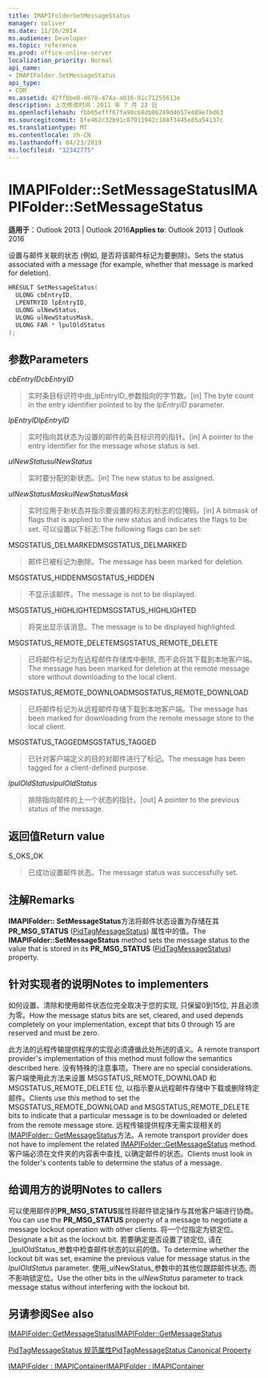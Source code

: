 ```yaml
---
title: IMAPIFolderSetMessageStatus
manager: soliver
ms.date: 11/16/2014
ms.audience: Developer
ms.topic: reference
ms.prod: office-online-server
localization_priority: Normal
api_name:
- IMAPIFolder.SetMessageStatus
api_type:
- COM
ms.assetid: 42ffbbe0-d678-474a-a016-91c71255613e
description: 上次修改时间：2011 年 7 月 23 日
ms.openlocfilehash: fbb05efff67fa90c68db86249d4657e489e7bd63
ms.sourcegitcommit: 8fe462c32b91c87911942c188f3445e85a54137c
ms.translationtype: MT
ms.contentlocale: zh-CN
ms.lasthandoff: 04/23/2019
ms.locfileid: "32342775"
---
```

# <a name="imapifoldersetmessagestatus"></a><span data-ttu-id="14c44-103">IMAPIFolder::SetMessageStatus</span><span class="sxs-lookup"><span data-stu-id="14c44-103">IMAPIFolder::SetMessageStatus</span></span>

  
  
<span data-ttu-id="14c44-104">**适用于**：Outlook 2013 | Outlook 2016</span><span class="sxs-lookup"><span data-stu-id="14c44-104">**Applies to**: Outlook 2013 | Outlook 2016</span></span> 
  
<span data-ttu-id="14c44-105">设置与邮件关联的状态 (例如, 是否将该邮件标记为要删除)。</span><span class="sxs-lookup"><span data-stu-id="14c44-105">Sets the status associated with a message (for example, whether that message is marked for deletion).</span></span>
  
```cpp
HRESULT SetMessageStatus(
  ULONG cbEntryID,
  LPENTRYID lpEntryID,
  ULONG ulNewStatus,
  ULONG ulNewStatusMask,
  ULONG FAR * lpulOldStatus
);
```

## <a name="parameters"></a><span data-ttu-id="14c44-106">参数</span><span class="sxs-lookup"><span data-stu-id="14c44-106">Parameters</span></span>

 <span data-ttu-id="14c44-107">_cbEntryID_</span><span class="sxs-lookup"><span data-stu-id="14c44-107">_cbEntryID_</span></span>
  
> <span data-ttu-id="14c44-108">实时条目标识符中由_lpEntryID_参数指向的字节数。</span><span class="sxs-lookup"><span data-stu-id="14c44-108">[in] The byte count in the entry identifier pointed to by the  _lpEntryID_ parameter.</span></span> 
    
 <span data-ttu-id="14c44-109">_lpEntryID_</span><span class="sxs-lookup"><span data-stu-id="14c44-109">_lpEntryID_</span></span>
  
> <span data-ttu-id="14c44-110">实时指向其状态为设置的邮件的条目标识符的指针。</span><span class="sxs-lookup"><span data-stu-id="14c44-110">[in] A pointer to the entry identifier for the message whose status is set.</span></span>
    
 <span data-ttu-id="14c44-111">_ulNewStatus_</span><span class="sxs-lookup"><span data-stu-id="14c44-111">_ulNewStatus_</span></span>
  
> <span data-ttu-id="14c44-112">实时要分配的新状态。</span><span class="sxs-lookup"><span data-stu-id="14c44-112">[in] The new status to be assigned.</span></span> 
    
 <span data-ttu-id="14c44-113">_ulNewStatusMask_</span><span class="sxs-lookup"><span data-stu-id="14c44-113">_ulNewStatusMask_</span></span>
  
> <span data-ttu-id="14c44-114">实时应用于新状态并指示要设置的标志的标志的位掩码。</span><span class="sxs-lookup"><span data-stu-id="14c44-114">[in] A bitmask of flags that is applied to the new status and indicates the flags to be set.</span></span> <span data-ttu-id="14c44-115">可以设置以下标志:</span><span class="sxs-lookup"><span data-stu-id="14c44-115">The following flags can be set:</span></span>
    
<span data-ttu-id="14c44-116">MSGSTATUS_DELMARKED</span><span class="sxs-lookup"><span data-stu-id="14c44-116">MSGSTATUS_DELMARKED</span></span> 
  
> <span data-ttu-id="14c44-117">邮件已被标记为删除。</span><span class="sxs-lookup"><span data-stu-id="14c44-117">The message has been marked for deletion.</span></span>
    
<span data-ttu-id="14c44-118">MSGSTATUS_HIDDEN</span><span class="sxs-lookup"><span data-stu-id="14c44-118">MSGSTATUS_HIDDEN</span></span> 
  
> <span data-ttu-id="14c44-119">不显示该邮件。</span><span class="sxs-lookup"><span data-stu-id="14c44-119">The message is not to be displayed.</span></span>
    
<span data-ttu-id="14c44-120">MSGSTATUS_HIGHLIGHTED</span><span class="sxs-lookup"><span data-stu-id="14c44-120">MSGSTATUS_HIGHLIGHTED</span></span> 
  
> <span data-ttu-id="14c44-121">将突出显示该消息。</span><span class="sxs-lookup"><span data-stu-id="14c44-121">The message is to be displayed highlighted.</span></span>
    
<span data-ttu-id="14c44-122">MSGSTATUS_REMOTE_DELETE</span><span class="sxs-lookup"><span data-stu-id="14c44-122">MSGSTATUS_REMOTE_DELETE</span></span> 
  
> <span data-ttu-id="14c44-123">已将邮件标记为在远程邮件存储库中删除, 而不会将其下载到本地客户端。</span><span class="sxs-lookup"><span data-stu-id="14c44-123">The message has been marked for deletion at the remote message store without downloading to the local client.</span></span>
    
<span data-ttu-id="14c44-124">MSGSTATUS_REMOTE_DOWNLOAD</span><span class="sxs-lookup"><span data-stu-id="14c44-124">MSGSTATUS_REMOTE_DOWNLOAD</span></span> 
  
> <span data-ttu-id="14c44-125">已将邮件标记为从远程邮件存储下载到本地客户端。</span><span class="sxs-lookup"><span data-stu-id="14c44-125">The message has been marked for downloading from the remote message store to the local client.</span></span>
    
<span data-ttu-id="14c44-126">MSGSTATUS_TAGGED</span><span class="sxs-lookup"><span data-stu-id="14c44-126">MSGSTATUS_TAGGED</span></span> 
  
> <span data-ttu-id="14c44-127">已针对客户端定义的目的对邮件进行了标记。</span><span class="sxs-lookup"><span data-stu-id="14c44-127">The message has been tagged for a client-defined purpose.</span></span>
    
 <span data-ttu-id="14c44-128">_lpulOldStatus_</span><span class="sxs-lookup"><span data-stu-id="14c44-128">_lpulOldStatus_</span></span>
  
> <span data-ttu-id="14c44-129">排除指向邮件的上一个状态的指针。</span><span class="sxs-lookup"><span data-stu-id="14c44-129">[out] A pointer to the previous status of the message.</span></span>
    
## <a name="return-value"></a><span data-ttu-id="14c44-130">返回值</span><span class="sxs-lookup"><span data-stu-id="14c44-130">Return value</span></span>

<span data-ttu-id="14c44-131">S_OK</span><span class="sxs-lookup"><span data-stu-id="14c44-131">S_OK</span></span> 
  
> <span data-ttu-id="14c44-132">已成功设置邮件状态。</span><span class="sxs-lookup"><span data-stu-id="14c44-132">The message status was successfully set.</span></span>
    
## <a name="remarks"></a><span data-ttu-id="14c44-133">注解</span><span class="sxs-lookup"><span data-stu-id="14c44-133">Remarks</span></span>

<span data-ttu-id="14c44-134">**IMAPIFolder:: SetMessageStatus**方法将邮件状态设置为存储在其**PR_MSG_STATUS** ([PidTagMessageStatus](pidtagmessagestatus-canonical-property.md)) 属性中的值。</span><span class="sxs-lookup"><span data-stu-id="14c44-134">The **IMAPIFolder::SetMessageStatus** method sets the message status to the value that is stored in its **PR_MSG_STATUS** ([PidTagMessageStatus](pidtagmessagestatus-canonical-property.md)) property.</span></span> 
  
## <a name="notes-to-implementers"></a><span data-ttu-id="14c44-135">针对实现者的说明</span><span class="sxs-lookup"><span data-stu-id="14c44-135">Notes to implementers</span></span>

<span data-ttu-id="14c44-136">如何设置、清除和使用邮件状态位完全取决于您的实现, 只保留0到15位, 并且必须为零。</span><span class="sxs-lookup"><span data-stu-id="14c44-136">How the message status bits are set, cleared, and used depends completely on your implementation, except that bits 0 through 15 are reserved and must be zero.</span></span> 
  
<span data-ttu-id="14c44-137">此方法的远程传输提供程序的实现必须遵循此处所述的语义。</span><span class="sxs-lookup"><span data-stu-id="14c44-137">A remote transport provider's implementation of this method must follow the semantics described here.</span></span> <span data-ttu-id="14c44-138">没有特殊的注意事项。</span><span class="sxs-lookup"><span data-stu-id="14c44-138">There are no special considerations.</span></span> <span data-ttu-id="14c44-139">客户端使用此方法来设置 MSGSTATUS_REMOTE_DOWNLOAD 和 MSGSTATUS_REMOTE_DELETE 位, 以指示要从远程邮件存储中下载或删除特定邮件。</span><span class="sxs-lookup"><span data-stu-id="14c44-139">Clients use this method to set the MSGSTATUS_REMOTE_DOWNLOAD and MSGSTATUS_REMOTE_DELETE bits to indicate that a particular message is to be downloaded or deleted from the remote message store.</span></span> <span data-ttu-id="14c44-140">远程传输提供程序无需实现相关的[IMAPIFolder:: GetMessageStatus](imapifolder-getmessagestatus.md)方法。</span><span class="sxs-lookup"><span data-stu-id="14c44-140">A remote transport provider does not have to implement the related [IMAPIFolder::GetMessageStatus](imapifolder-getmessagestatus.md) method.</span></span> <span data-ttu-id="14c44-141">客户端必须在文件夹的内容表中查找, 以确定邮件的状态。</span><span class="sxs-lookup"><span data-stu-id="14c44-141">Clients must look in the folder's contents table to determine the status of a message.</span></span> 
  
## <a name="notes-to-callers"></a><span data-ttu-id="14c44-142">给调用方的说明</span><span class="sxs-lookup"><span data-stu-id="14c44-142">Notes to callers</span></span>

<span data-ttu-id="14c44-143">可以使用邮件的**PR_MSG_STATUS**属性将邮件锁定操作与其他客户端进行协商。</span><span class="sxs-lookup"><span data-stu-id="14c44-143">You can use the **PR_MSG_STATUS** property of a message to negotiate a message lockout operation with other clients.</span></span> <span data-ttu-id="14c44-144">将一个位指定为锁定位。</span><span class="sxs-lookup"><span data-stu-id="14c44-144">Designate a bit as the lockout bit.</span></span> <span data-ttu-id="14c44-145">若要确定是否设置了锁定位, 请在_lpulOldStatus_参数中检查邮件状态的以前的值。</span><span class="sxs-lookup"><span data-stu-id="14c44-145">To determine whether the lockout bit was set, examine the previous value for message status in the  _lpulOldStatus_ parameter.</span></span> <span data-ttu-id="14c44-146">使用_ulNewStatus_参数中的其他位跟踪邮件状态, 而不影响锁定位。</span><span class="sxs-lookup"><span data-stu-id="14c44-146">Use the other bits in the  _ulNewStatus_ parameter to track message status without interfering with the lockout bit.</span></span> 
  
## <a name="see-also"></a><span data-ttu-id="14c44-147">另请参阅</span><span class="sxs-lookup"><span data-stu-id="14c44-147">See also</span></span>



[<span data-ttu-id="14c44-148">IMAPIFolder::GetMessageStatus</span><span class="sxs-lookup"><span data-stu-id="14c44-148">IMAPIFolder::GetMessageStatus</span></span>](imapifolder-getmessagestatus.md)
  
[<span data-ttu-id="14c44-149">PidTagMessageStatus 规范属性</span><span class="sxs-lookup"><span data-stu-id="14c44-149">PidTagMessageStatus Canonical Property</span></span>](pidtagmessagestatus-canonical-property.md)
  
[<span data-ttu-id="14c44-150">IMAPIFolder : IMAPIContainer</span><span class="sxs-lookup"><span data-stu-id="14c44-150">IMAPIFolder : IMAPIContainer</span></span>](imapifolderimapicontainer.md)

